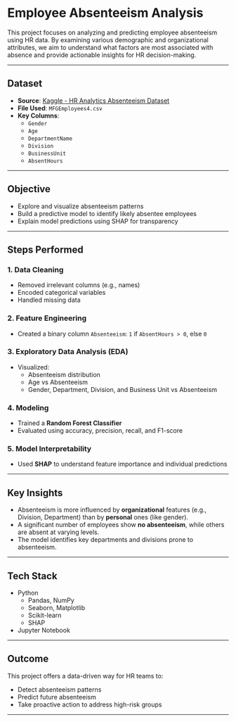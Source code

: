 #  Employee Absenteeism Analysis

This project focuses on analyzing and predicting employee absenteeism using HR data. By examining various demographic and organizational attributes, we aim to understand what factors are most associated with absence and provide actionable insights for HR decision-making.

---

## Dataset

- **Source**: [Kaggle - HR Analytics Absenteeism Dataset](https://www.kaggle.com/datasets/HRAnalyticRepository/absenteeism-dataset)
- **File Used**: `MFGEmployees4.csv`
- **Key Columns**:
  - `Gender`
  - `Age`
  - `DepartmentName`
  - `Division`
  - `BusinessUnit`
  - `AbsentHours`

---

##  Objective

- Explore and visualize absenteeism patterns
- Build a predictive model to identify likely absentee employees
- Explain model predictions using SHAP for transparency

---

##  Steps Performed

### 1. **Data Cleaning**
- Removed irrelevant columns (e.g., names)
- Encoded categorical variables
- Handled missing data

### 2. **Feature Engineering**
- Created a binary column `Absenteeism`: `1` if `AbsentHours > 0`, else `0`

### 3. **Exploratory Data Analysis (EDA)**
- Visualized:
  - Absenteeism distribution
  - Age vs Absenteeism
  - Gender, Department, Division, and Business Unit vs Absenteeism

### 4. **Modeling**
- Trained a **Random Forest Classifier**
- Evaluated using accuracy, precision, recall, and F1-score

### 5. **Model Interpretability**
- Used **SHAP** to understand feature importance and individual predictions

---

## Key Insights

- Absenteeism is more influenced by **organizational** features (e.g., Division, Department) than by **personal** ones (like gender).
- A significant number of employees show **no absenteeism**, while others are absent at varying levels.
- The model identifies key departments and divisions prone to absenteeism.

---

## Tech Stack

- Python
  - Pandas, NumPy
  - Seaborn, Matplotlib
  - Scikit-learn
  - SHAP
- Jupyter Notebook

---


## Outcome

This project offers a data-driven way for HR teams to:
- Detect absenteeism patterns
- Predict future absenteeism
- Take proactive action to address high-risk groups

---

